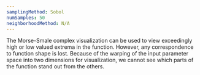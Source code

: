 ```yaml
---
samplingMethod: Sobol
numSamples: 50
neighborhoodMethod: N/A
---
```


The Morse-Smale complex visualization can be used to view exceedingly high
or low valued extrema in the function. However, any correspondence to function
shape is lost. Because of the warping of the input parameter space into 
two dimensions for visualization, we cannot see which parts of the function
stand out from the others.

